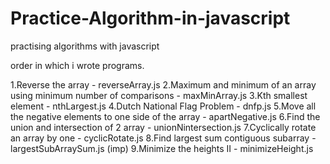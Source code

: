 # Practice-Algorithm-in-javascript
practising algorithms with javascript

order in which i wrote programs.

1.Reverse the array - reverseArray.js
2.Maximum and minimum of an array using minimum number of comparisons - maxMinArray.js
3.Kth smallest element - nthLargest.js
4.Dutch National Flag Problem - dnfp.js
5.Move all the negative elements to one side of the array - apartNegative.js
6.Find the union and intersection of 2 array - unionNintersection.js
7.Cyclically rotate an array by one  - cyclicRotate.js
8.Find largest sum contiguous subarray - largestSubArraySum.js (imp)
9.Minimize the heights II - minimizeHeight.js